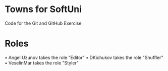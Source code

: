 # Towns for SoftUni
Code for the Git and GitHub Exercise

# Roles
•	Angel Uzunov takes the role "Editor"
•	DKichukov takes the role "Shuffler"
•	VeselinMar takes the role "Styler"

